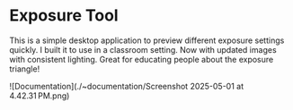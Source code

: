 Exposure Tool
=============

This is a simple desktop application to preview different exposure settings
quickly. I built it to use in a classroom setting. Now with updated images with
consistent lighting. Great for educating people about the exposure triangle!

![Documentation](./~documentation/Screenshot 2025-05-01 at 4.42.31 PM.png)
